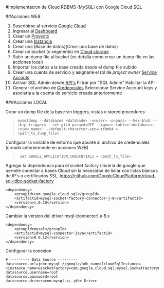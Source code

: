 #Implementacion de Cloud RDBMS (MySQL) con Google Cloud SQL

##Acciones WEB

1. Suscribirse al servicio [Google Cloud](https://cloud.google.com/)
2. Ingresar al [Dashboard](https://console.cloud.google.com/home/dashboard)
3. Crear un [Proyecto](https://console.cloud.google.com/projectcreate)
4. Crear una [Instancia](https://console.cloud.google.com/sql/create-instance-mysql)
5. Crear una [Base de datos](Crear una base de datos)
6. Crear un bucket (o segmento) en [Cloud storage](https://console.cloud.google.com/storage/browser)
7. Subir un dump file al bucket (se detalla como crear un dump file en las acciones local)
8. Importar los datos a la base creada desde el dump file subido
9. Crear una cuenta de servicio y asignarle el rol de _project owner_ [Service Accouts](https://console.cloud.google.com/iam-admin/serviceaccounts)
10. Activar SQL Admin desde [API's](https://console.cloud.google.com/apis/library)
Filtrar por "SQL Admin"
Habilitar la API
11. Generar el archivo de [Credenciales](https://console.cloud.google.com/apis/credentials)
Seleccionar Service Account keys y asociarla a la cuenta de servicio creada anteriormente

###Acciones LOCAL

Crear un dump file de la base sin triggers, vistas o stored procedures
> `mysqldump --databases <databade> -u<user> -p<pass> --hex-blob --skip-triggers --set-gtid-purged=OFF --ignore-table='<database>.<view_name>' --default-character-set=utf8mb4 > <path_to_dump_file>`

Configurar la variable de entorno que apunte al archivo de credenciales (creado anteriormente en acciones WEB)

>` set GOOGLE_APPLICATION_CREDENTIALS = <path_to_file>`


Agregar la dependencia para el socket factory (libreria de google que permite conectar a bases Cloud sin la necesidad de lidiar con listas blancas de IP´s o certificados SSL.
https://github.com/GoogleCloudPlatform/cloud-sql-jdbc-socket-factory
```
<dependency>
	<groupId>com.google.cloud.sql</groupId>
	<artifactId>mysql-socket-factory-connector-j-8</artifactId>
	<version>1.0.10</version>
</dependency>
 ```
Cambiar la version del driver msql (connector) a 8.x
```
<dependency>
	<groupId>mysql</groupId>
	<artifactId>mysql-connector-java</artifactId>
	<version>8.0.12</version>
</dependency>
```
 
Configurar la conexion 
```
# --------- Data Source --------- 
datasource.url=jdbc:mysql://google/<db_name>?cloudSqlInstance=<instance_name>&socketFactory=com.google.cloud.sql.mysql.SocketFactory&useSSL=false
datasource.username=root
datasource.password=root
datasource.driver=com.mysql.cj.jdbc.Driver
```